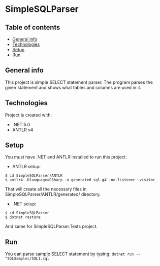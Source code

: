 # SimpleSQLParser

## Table of contents
* [General info](#general-info)
* [Technologies](#technologies)
* [Setup](#setup)
* [Run](#run)

## General info
This project is simple SELECT statement parser. The program parses the given statement and shows what tables and columns are used in it.
	
## Technologies
Project is created with:
* .NET 5.0
* ANTLR v4
	
## Setup
You must have .NET and ANTLR installed to run this project.

* ANTLR setup:
```
$ cd SimpleSQLParser/ANTLR
$ antlr4 -Dlanguage=CSharp -o generated sql.g4 -no-listener -visitor
```
That will create all the necessary files in SimpleSQLParser/ANTLR/generated/ directory. 

* .NET setup:
```
$ cd SimpleSQLParser
$ dotnet restore
```
And same for SimpleSQLParser.Tests project.

## Run
You can parse sample SELECT statement by typing:
`dotnet run -- "SQLSamples/SQL1.sql`
